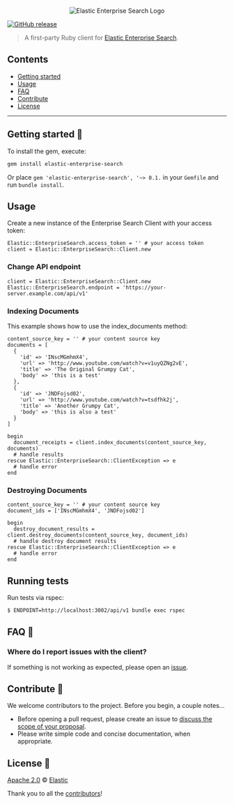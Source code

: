 <p align="center"><img src="https://github.com/elastic/enterprise-search-ruby/blob/master/logo-enterprise-search.png?raw=true" alt="Elastic Enterprise Search Logo"></p>

<a href="https://github.com/elastic/enterprise-search-ruby/releases"><img src="https://img.shields.io/github/release/elastic/enterprise-search-ruby/all.svg?style=flat-square" alt="GitHub release" /></a></p>

> A first-party Ruby client for [Elastic Enterprise Search](https://www.elastic.co/solutions/enterprise-search).

## Contents

+ [Getting started](#getting-started-)
+ [Usage](#usage)
+ [FAQ](#faq-)
+ [Contribute](#contribute-)
+ [License](#license-)

***

## Getting started 🐣

To install the gem, execute:

```bash
gem install elastic-enterprise-search
```

Or place `gem 'elastic-enterprise-search', '~> 0.1.` in your `Gemfile` and run `bundle install`.

## Usage

Create a new instance of the Enterprise Search Client with your access token:

    Elastic::EnterpriseSearch.access_token = '' # your access token
    client = Elastic::EnterpriseSearch::Client.new

### Change API endpoint

 ```
client = Elastic::EnterpriseSearch::Client.new
Elastic::EnterpriseSearch.endpoint = 'https://your-server.example.com/api/v1'
```


### Indexing Documents

This example shows how to use the index_documents method:

    content_source_key = '' # your content source key
    documents = [
      {
        'id' => 'INscMGmhmX4',
        'url' => 'http://www.youtube.com/watch?v=v1uyQZNg2vE',
        'title' => 'The Original Grumpy Cat',
        'body' => 'this is a test'
      },
      {
        'id' => 'JNDFojsd02',
        'url' => 'http://www.youtube.com/watch?v=tsdfhk2j',
        'title' => 'Another Grumpy Cat',
        'body' => 'this is also a test'
      }
    ]

    begin
      document_receipts = client.index_documents(content_source_key, documents)
      # handle results
    rescue Elastic::EnterpriseSearch::ClientException => e
      # handle error
    end

### Destroying Documents

    content_source_key = '' # your content source key
    document_ids = ['INscMGmhmX4', 'JNDFojsd02']

    begin
      destroy_document_results = client.destroy_documents(content_source_key, document_ids)
      # handle destroy document results
    rescue Elastic::EnterpriseSearch::ClientException => e
      # handle error
    end

## Running tests

Run tests via rspec:

```bash
$ ENDPOINT=http://localhost:3002/api/v1 bundle exec rspec
```

## FAQ 🔮

### Where do I report issues with the client?

If something is not working as expected, please open an [issue](https://github.com/elastic/enterprise-search-ruby/issues/new).

## Contribute 🚀

We welcome contributors to the project. Before you begin, a couple notes...

+ Before opening a pull request, please create an issue to [discuss the scope of your proposal](https://github.com/elastic/enterprise-search-ruby/issues).
+ Please write simple code and concise documentation, when appropriate.

## License 📗

[Apache 2.0](https://github.com/elastic/enterprise-search-ruby/blob/master/LICENSE.txt) © [Elastic](https://github.com/elastic)

Thank you to all the [contributors](https://github.com/elastic/enterprise-search-ruby/graphs/contributors)!
